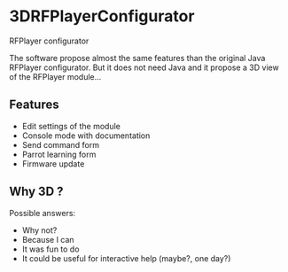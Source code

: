 # 3DRFPlayerConfigurator
RFPlayer configurator

The software propose almost the same features than the original Java RFPlayer configurator. But it does not need Java and it propose a 3D view of the RFPlayer module...
## Features
 * Edit settings of the module
 * Console mode with documentation
 * Send command form
 * Parrot learning form
 * Firmware update

## Why 3D ?
Possible answers:
 * Why not?
 * Because I can
 * It was fun to do
 * It could be useful for interactive help (maybe?, one day?)

